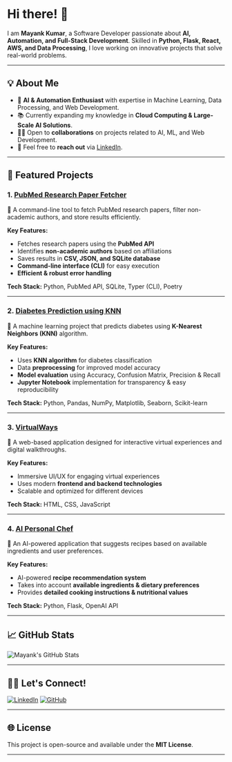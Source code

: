 # Hi there! 👋

I am **Mayank Kumar**, a Software Developer passionate about **AI, Automation, and Full-Stack Development**. Skilled in **Python, Flask, React, AWS, and Data Processing**, I love working on innovative projects that solve real-world problems.

---

## 💡 About Me

- 🌟 **AI & Automation Enthusiast** with expertise in Machine Learning, Data Processing, and Web Development.
- 📚 Currently expanding my knowledge in **Cloud Computing & Large-Scale AI Solutions**.
- 👨‍💻 Open to **collaborations** on projects related to AI, ML, and Web Development.
- 💌 Feel free to **reach out** via [LinkedIn]([https://in/mayankkumar-tech](https://www.linkedin.com/in/mayankkumar-tech/)).

---

## 🌟 Featured Projects

### 1. [PubMed Research Paper Fetcher](https://github.com/Mayank8kumar/PubMed_Fetcher)
📖 A command-line tool to fetch PubMed research papers, filter non-academic authors, and store results efficiently.

**Key Features:**
- Fetches research papers using the **PubMed API**
- Identifies **non-academic authors** based on affiliations
- Saves results in **CSV, JSON, and SQLite database**
- **Command-line interface (CLI)** for easy execution
- **Efficient & robust error handling**

**Tech Stack:** Python, PubMed API, SQLite, Typer (CLI), Poetry

---

### 2. [Diabetes Prediction using KNN](https://github.com/Mayank8kumar/Diabetes-ML-Project)
🏥 A machine learning project that predicts diabetes using **K-Nearest Neighbors (KNN)** algorithm.

**Key Features:**
- Uses **KNN algorithm** for diabetes classification
- Data **preprocessing** for improved model accuracy
- **Model evaluation** using Accuracy, Confusion Matrix, Precision & Recall
- **Jupyter Notebook** implementation for transparency & easy reproducibility

**Tech Stack:** Python, Pandas, NumPy, Matplotlib, Seaborn, Scikit-learn

---

### 3. [VirtualWays](https://github.com/Mayank8kumar/virtualways)
🔗 A web-based application designed for interactive virtual experiences and digital walkthroughs.

**Key Features:**
- Immersive UI/UX for engaging virtual experiences
- Uses modern **frontend and backend technologies**
- Scalable and optimized for different devices

**Tech Stack:** HTML, CSS, JavaScript

---

### 4. [AI Personal Chef](https://github.com/Mayank8kumar/AI_personal_chef)
🍲 An AI-powered application that suggests recipes based on available ingredients and user preferences.

**Key Features:**
- AI-powered **recipe recommendation system**
- Takes into account **available ingredients & dietary preferences**
- Provides **detailed cooking instructions & nutritional values**

**Tech Stack:** Python, Flask, OpenAI API

---

## 📈 GitHub Stats

![Mayank's GitHub Stats](https://github-readme-stats.vercel.app/api?username=Mayank8kumar&show_icons=true&theme=radical)

---

## 👨‍💻 Let's Connect!

[![LinkedIn](https://img.shields.io/badge/LinkedIn-Connect-blue)](https://in/mayankkumar-tech)
[![GitHub](https://img.shields.io/badge/GitHub-Mayank8kumar-black)](https://github.com/Mayank8kumar)

---

## 🌐 License

This project is open-source and available under the **MIT License**.

---


